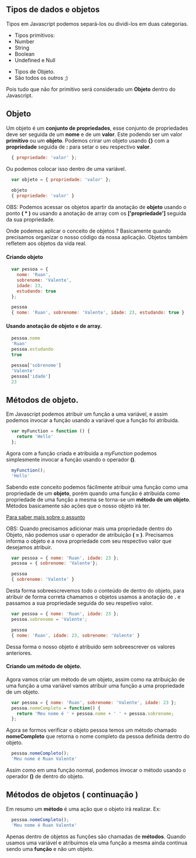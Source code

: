 ## Tipos de dados e objetos
Tipos em Javascript podemos separá-los ou dividi-los em duas categorias.
+ Tipos primitivos:
+ Number
+ String
+ Boolean
+ Undefined e Null

- Tipos de Objeto.
- São todos os outros ;)

Pois tudo que não for primitivo será considerado um **Objeto** dentro do Javascript.

## Objeto 
Um objeto é um **conjunto de propriedades**, esse conjunto de propriedades deve ser seguida de um **nome** e de um **valor**. Este podendo ser um valor **primitivo** ou um **objeto**.
Podemos crirar um objeto usando **{}** com a **propriedade** seguida de **:** para setar o seu respectivo **valor**.
```js
  { propriedade: 'valor' };
```
Ou podemos colocar isso dentro de uma variável.
```js
  var objeto = { propriedade: 'valor' };
  
  objeto
  { propriedade: 'valor' }
```
OBS: Podemos acessar os objetos apartir da anotação de **objeto** usando o ponto **( * )** ou usando a anotação de array com os **['propriedade']** seguida da sua propriedade.

Onde podemos aplicar o conceito de objetos ? Basicamente quando precisamos organizar o nosso código da nossa aplicação. Objetos também refletem aos objetos da vida real.
#### Criando objeto
```js
  var pessoa = {
    nome: 'Ruan',
    sobrenome: 'Valente',
    idade: 23,
    estudando: true
  };

  pessoa
  { nome: 'Ruan', sobrenome: 'Valente', idade: 23, estudando: true }
```
#### Usando anotação de objeto e de array.
```js
  pessoa.nome
  'Ruan'
  pessoa.estudando
  true

  pessoa['sobrenome']
  'Valente'
  pessoa['idade']
  23
```

## Métodos de objeto.
Em Javascript podemos atribuir um função a uma variável, e assim podemos invocar a função usando a variável que a função foi atribuida.
```js
  var myFunction = function () { 
    return 'Hello' 
  };
```
Agora com a função criada e atribuida a *myFunction* podemos simplesmente invocar a função usando o operador **()**.
```js
  myFunction();
  'Hello'
```
Sabendo este conceito podemos fácilmente atribuir uma função como uma propriedade de um **objeto**, porém quando uma função é atribuida como propriedade de uma função a mesma se torna-se um **método de um objeto**. 
Métodos basicamente são ações que o nosso objeto irá ter.

[Para saber mais sobre o assunto](https://developer.mozilla.org/pt-PT/docs/Javascript_orientado_a_objetos)

OBS: Quando precisamos adicionar mais uma propriedade dentro do Objeto, não podemos usar o operador de atribuição **( = )**. Precisamos informa o objeto e a nova propriedade com seu respectivo valor que desejamos atribuir.
```js
  var pessoa = { nome: 'Ruan', idade: 23 };
  pessoa = { sobrenome: 'Valente'};

  pessoa
  { sobrenome: 'Valente' }
```
Desta forma sobreescrevemos todo o conteúdo de dentro do objeto, para atribuir de forma correta chamamos o objetos usamos a anotação de **.** e passamos a sua propriedade seguida do seu respetivo valor.
```js
  var pessoa = { nome: 'Ruan', idade: 23 };
  pessoa.sobrenome = 'Valente';

  pessoa
  { nome: 'Ruan', idade: 23, sobrenome: 'Valente' }
```
Dessa forma o nosso objeto é atribuido sem sobreescrever os valores anteriores.

#### Criando um método de objeto.
Agora vamos criar um método de um objeto, assim como na atribuição de uma função a uma variável vamos atribuir uma função a uma propriedade de um objeto.
```js
  var pessoa = { nome: 'Ruan', sobrenome: 'Valente', idade: 23 };
  pessoa.nomeCompleto = function() {
    return 'Meu nome é ' + pessoa.nome + ' ' + pessoa.sobrenome;
  };
```
Agora se formos verificar o objeto pessoa temos um método chamado **nomeCompleto** que retorna o nome completo da pessoa definida dentro do objeto.
```js
  pessoa.nomeCompleto();
  'Meu nome é Ruan Valente'
```
Assim como em uma função normal, podemos invocar o método usando o operador **()** de dentro do objeto.

## Métodos de objetos ( continuação )
Em resumo um **método** é uma ação que o objeto irá realizar.
Ex:
```js
  pessoa.nomeCompleto();
  'Meu nome é Ruan Valente'
```
Apenas dentro de objetos as funções são chamadas de **métodos**. Quando usamos uma variável e atribuimos ela uma função a mesma ainda continua sendo uma **função** e não um objeto.